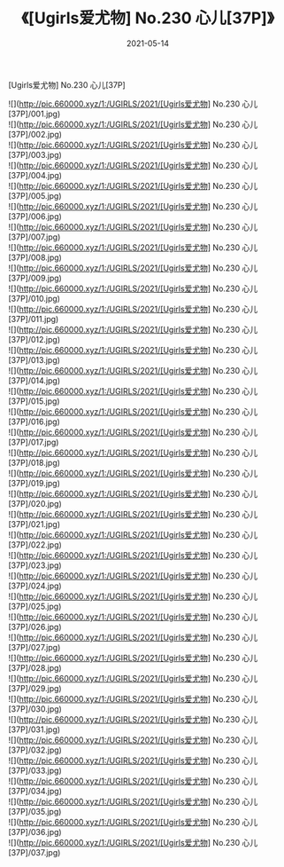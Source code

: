 ﻿---
layout: post
title:  《[Ugirls爱尤物] No.230 心儿[37P]》
date:   2021-05-14
img: http://pic.660000.xyz/1:/UGIRLS/2021/[Ugirls爱尤物] No.230 心儿[37P]/000.jpg
categories: [美女, 清纯, 唯美]
---

[Ugirls爱尤物] No.230 心儿[37P]

  ![](http://pic.660000.xyz/1:/UGIRLS/2021/[Ugirls爱尤物] No.230 心儿[37P]/001.jpg) <br> ![](http://pic.660000.xyz/1:/UGIRLS/2021/[Ugirls爱尤物] No.230 心儿[37P]/002.jpg) <br> ![](http://pic.660000.xyz/1:/UGIRLS/2021/[Ugirls爱尤物] No.230 心儿[37P]/003.jpg) <br> ![](http://pic.660000.xyz/1:/UGIRLS/2021/[Ugirls爱尤物] No.230 心儿[37P]/004.jpg) <br> ![](http://pic.660000.xyz/1:/UGIRLS/2021/[Ugirls爱尤物] No.230 心儿[37P]/005.jpg) <br> ![](http://pic.660000.xyz/1:/UGIRLS/2021/[Ugirls爱尤物] No.230 心儿[37P]/006.jpg) <br> ![](http://pic.660000.xyz/1:/UGIRLS/2021/[Ugirls爱尤物] No.230 心儿[37P]/007.jpg) <br> ![](http://pic.660000.xyz/1:/UGIRLS/2021/[Ugirls爱尤物] No.230 心儿[37P]/008.jpg) <br> ![](http://pic.660000.xyz/1:/UGIRLS/2021/[Ugirls爱尤物] No.230 心儿[37P]/009.jpg) <br> ![](http://pic.660000.xyz/1:/UGIRLS/2021/[Ugirls爱尤物] No.230 心儿[37P]/010.jpg) <br> ![](http://pic.660000.xyz/1:/UGIRLS/2021/[Ugirls爱尤物] No.230 心儿[37P]/011.jpg) <br> ![](http://pic.660000.xyz/1:/UGIRLS/2021/[Ugirls爱尤物] No.230 心儿[37P]/012.jpg) <br> ![](http://pic.660000.xyz/1:/UGIRLS/2021/[Ugirls爱尤物] No.230 心儿[37P]/013.jpg) <br> ![](http://pic.660000.xyz/1:/UGIRLS/2021/[Ugirls爱尤物] No.230 心儿[37P]/014.jpg) <br> ![](http://pic.660000.xyz/1:/UGIRLS/2021/[Ugirls爱尤物] No.230 心儿[37P]/015.jpg) <br> ![](http://pic.660000.xyz/1:/UGIRLS/2021/[Ugirls爱尤物] No.230 心儿[37P]/016.jpg) <br> ![](http://pic.660000.xyz/1:/UGIRLS/2021/[Ugirls爱尤物] No.230 心儿[37P]/017.jpg) <br> ![](http://pic.660000.xyz/1:/UGIRLS/2021/[Ugirls爱尤物] No.230 心儿[37P]/018.jpg) <br> ![](http://pic.660000.xyz/1:/UGIRLS/2021/[Ugirls爱尤物] No.230 心儿[37P]/019.jpg) <br> ![](http://pic.660000.xyz/1:/UGIRLS/2021/[Ugirls爱尤物] No.230 心儿[37P]/020.jpg) <br> ![](http://pic.660000.xyz/1:/UGIRLS/2021/[Ugirls爱尤物] No.230 心儿[37P]/021.jpg) <br> ![](http://pic.660000.xyz/1:/UGIRLS/2021/[Ugirls爱尤物] No.230 心儿[37P]/022.jpg) <br> ![](http://pic.660000.xyz/1:/UGIRLS/2021/[Ugirls爱尤物] No.230 心儿[37P]/023.jpg) <br> ![](http://pic.660000.xyz/1:/UGIRLS/2021/[Ugirls爱尤物] No.230 心儿[37P]/024.jpg) <br> ![](http://pic.660000.xyz/1:/UGIRLS/2021/[Ugirls爱尤物] No.230 心儿[37P]/025.jpg) <br> ![](http://pic.660000.xyz/1:/UGIRLS/2021/[Ugirls爱尤物] No.230 心儿[37P]/026.jpg) <br> ![](http://pic.660000.xyz/1:/UGIRLS/2021/[Ugirls爱尤物] No.230 心儿[37P]/027.jpg) <br> ![](http://pic.660000.xyz/1:/UGIRLS/2021/[Ugirls爱尤物] No.230 心儿[37P]/028.jpg) <br> ![](http://pic.660000.xyz/1:/UGIRLS/2021/[Ugirls爱尤物] No.230 心儿[37P]/029.jpg) <br> ![](http://pic.660000.xyz/1:/UGIRLS/2021/[Ugirls爱尤物] No.230 心儿[37P]/030.jpg) <br> ![](http://pic.660000.xyz/1:/UGIRLS/2021/[Ugirls爱尤物] No.230 心儿[37P]/031.jpg) <br> ![](http://pic.660000.xyz/1:/UGIRLS/2021/[Ugirls爱尤物] No.230 心儿[37P]/032.jpg) <br> ![](http://pic.660000.xyz/1:/UGIRLS/2021/[Ugirls爱尤物] No.230 心儿[37P]/033.jpg) <br> ![](http://pic.660000.xyz/1:/UGIRLS/2021/[Ugirls爱尤物] No.230 心儿[37P]/034.jpg) <br> ![](http://pic.660000.xyz/1:/UGIRLS/2021/[Ugirls爱尤物] No.230 心儿[37P]/035.jpg) <br> ![](http://pic.660000.xyz/1:/UGIRLS/2021/[Ugirls爱尤物] No.230 心儿[37P]/036.jpg) <br> ![](http://pic.660000.xyz/1:/UGIRLS/2021/[Ugirls爱尤物] No.230 心儿[37P]/037.jpg) <br>